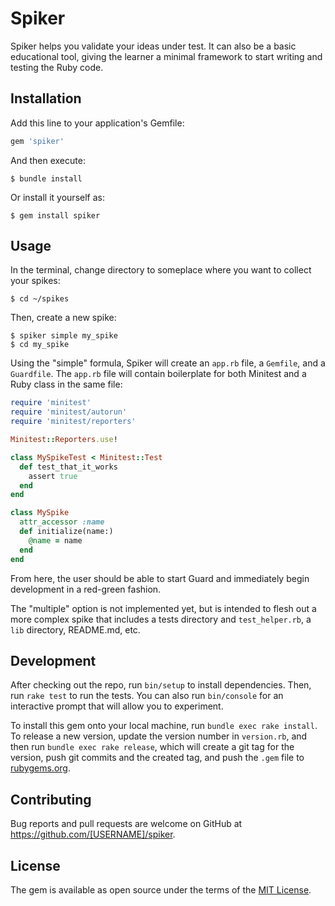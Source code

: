 # Spiker

Spiker helps you validate your ideas under test.  It can also be a basic educational tool, giving the learner a minimal framework to start writing and testing the Ruby code.

## Installation

Add this line to your application's Gemfile:

```ruby
gem 'spiker'
```

And then execute:

    $ bundle install

Or install it yourself as:

    $ gem install spiker

## Usage

In the terminal, change directory to someplace where you want to collect your spikes:

    $ cd ~/spikes

Then, create a new spike:

    $ spiker simple my_spike
    $ cd my_spike

Using the "simple" formula, Spiker will create an `app.rb` file, a `Gemfile`, and a `Guardfile`.  The `app.rb` file will contain boilerplate for both Minitest and a Ruby class in the same file:  

```ruby
require 'minitest'
require 'minitest/autorun'
require 'minitest/reporters'

Minitest::Reporters.use!

class MySpikeTest < Minitest::Test
  def test_that_it_works
    assert true
  end
end

class MySpike
  attr_accessor :name
  def initialize(name:)
    @name = name
  end
end
```

From here, the user should be able to start Guard and immediately begin development in a red-green fashion.

The "multiple" option is not implemented yet, but is intended to flesh out a more complex spike that includes a tests directory and `test_helper.rb`, a `lib` directory, README.md, etc.

## Development

After checking out the repo, run `bin/setup` to install dependencies. Then, run `rake test` to run the tests. You can also run `bin/console` for an interactive prompt that will allow you to experiment.

To install this gem onto your local machine, run `bundle exec rake install`. To release a new version, update the version number in `version.rb`, and then run `bundle exec rake release`, which will create a git tag for the version, push git commits and the created tag, and push the `.gem` file to [rubygems.org](https://rubygems.org).

## Contributing

Bug reports and pull requests are welcome on GitHub at https://github.com/[USERNAME]/spiker.

## License

The gem is available as open source under the terms of the [MIT License](https://opensource.org/licenses/MIT).
